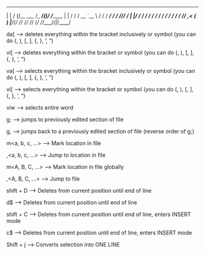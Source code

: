 _    ___              ______     _      __
| |  / (_)___ ___     /_  __/____(_)____/ /_______
| | / / / __ `__ \     / / / ___/ / ___/ //_/ ___/
| |/ / / / / / / /    / / / /  / / /__/ ,< (__  ) 
|___/_/_/ /_/ /_/    /_/ /_/  /_/\___/_/|_/____/  



da[ —> deletes everything within the bracket inclusively or symbol (you can do (, ), [, ], {, }, ‘, “)

vi[ —> deletes everything within the bracket or symbol (you can do (, ), [, ], {, }, ‘, “)

va[ —> selects everything within the bracket inclusively or symbol (you can do (, ), [, ], {, }, ‘, “)

vi[ —> selects everything within the bracket or symbol (you can do (, ), [, ], {, }, ‘, “)

viw —> selects entire word

g; --> jumps to previously edited section of file

g, —> jumps back to a previously edited section of file (reverse order of g;)

m<a, b, c, …> —> Mark location in file

,<a, b, c, …> —> Jump to location in file

m<A, B, C, …> —> Mark location in file globally

,<A, B, C, …> —> Jump to file

shift + D —> Deletes from current position until end of line

d$ —> Deletes from current position until end of line

shift + C —> Deletes from current position until end of line, enters INSERT mode

c$ —> Deletes from current position until end of line, enters INSERT mode

Shift + j —> Converts selection into ONE LINE
